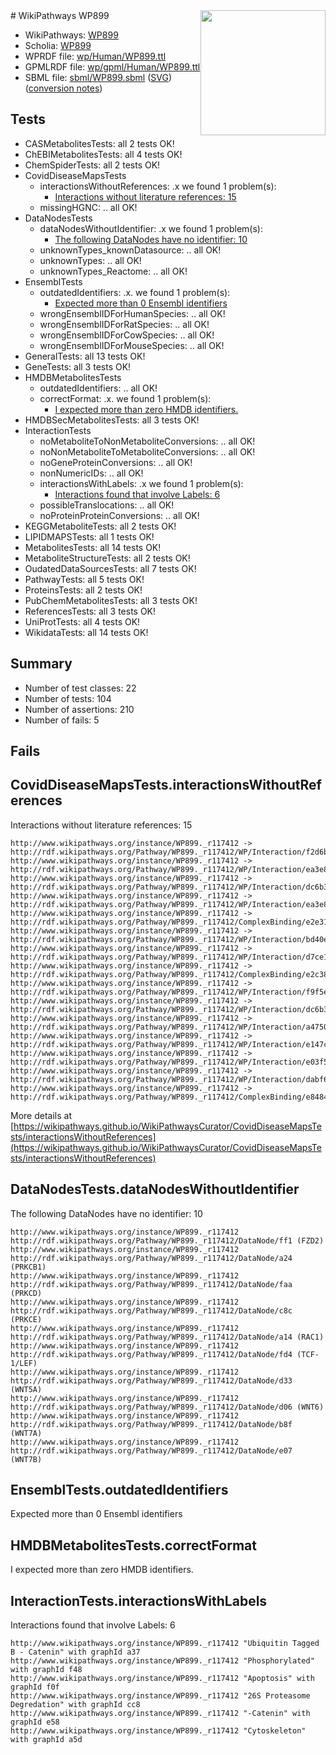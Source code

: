 <img style="float: right; width: 200px" src="../logo.png" />
# WikiPathways WP899

* WikiPathways: [WP899](https://identifiers.org/wikipathways:WP899)
* Scholia: [WP899](https://scholia.toolforge.org/wikipathways/WP899)
* WPRDF file: [wp/Human/WP899.ttl](../wp/Human/WP899.ttl)
* GPMLRDF file: [wp/gpml/Human/WP899.ttl](../wp/gpml/Human/WP899.ttl)
* SBML file: [sbml/WP899.sbml](../sbml/WP899.sbml) ([SVG](../sbml/WP899.svg)) ([conversion notes](../sbml/WP899.txt))

## Tests
* CASMetabolitesTests: all 2 tests OK!
* ChEBIMetabolitesTests: all 4 tests OK!
* ChemSpiderTests: all 2 tests OK!
* CovidDiseaseMapsTests
    * interactionsWithoutReferences: .x we found 1 problem(s):
        * [Interactions without literature references: 15](#9701cce6)
    * missingHGNC: .. all OK!
* DataNodesTests
    * dataNodesWithoutIdentifier: .x we found 1 problem(s):
        * [The following DataNodes have no identifier: 10](#8792c490)
    * unknownTypes_knownDatasource: .. all OK!
    * unknownTypes: .. all OK!
    * unknownTypes_Reactome: .. all OK!
* EnsemblTests
    * outdatedIdentifiers: .x. we found 1 problem(s):
        * [Expected more than 0 Ensembl identifiers](#f44398b7)
    * wrongEnsemblIDForHumanSpecies: .. all OK!
    * wrongEnsemblIDForRatSpecies: .. all OK!
    * wrongEnsemblIDForCowSpecies: .. all OK!
    * wrongEnsemblIDForMouseSpecies: .. all OK!
* GeneralTests: all 13 tests OK!
* GeneTests: all 3 tests OK!
* HMDBMetabolitesTests
    * outdatedIdentifiers: .. all OK!
    * correctFormat: .x. we found 1 problem(s):
        * [I expected more than zero HMDB identifiers.](#ad154c1e)
* HMDBSecMetabolitesTests: all 3 tests OK!
* InteractionTests
    * noMetaboliteToNonMetaboliteConversions: .. all OK!
    * noNonMetaboliteToMetaboliteConversions: .. all OK!
    * noGeneProteinConversions: .. all OK!
    * nonNumericIDs: .. all OK!
    * interactionsWithLabels: .x we found 1 problem(s):
        * [Interactions found that involve Labels: 6](#630d267d)
    * possibleTranslocations: .. all OK!
    * noProteinProteinConversions: .. all OK!
* KEGGMetaboliteTests: all 2 tests OK!
* LIPIDMAPSTests: all 1 tests OK!
* MetabolitesTests: all 14 tests OK!
* MetaboliteStructureTests: all 2 tests OK!
* OudatedDataSourcesTests: all 7 tests OK!
* PathwayTests: all 5 tests OK!
* ProteinsTests: all 2 tests OK!
* PubChemMetabolitesTests: all 3 tests OK!
* ReferencesTests: all 3 tests OK!
* UniProtTests: all 4 tests OK!
* WikidataTests: all 14 tests OK!


## Summary

* Number of test classes: 22
* Number of tests: 104
* Number of assertions: 210
* Number of fails: 5

## Fails

<a name="9701cce6" />

## CovidDiseaseMapsTests.interactionsWithoutReferences

Interactions without literature references: 15
```
http://www.wikipathways.org/instance/WP899._r117412 -> http://rdf.wikipathways.org/Pathway/WP899._r117412/WP/Interaction/f2d6b
http://www.wikipathways.org/instance/WP899._r117412 -> http://rdf.wikipathways.org/Pathway/WP899._r117412/WP/Interaction/ea3e8_1
http://www.wikipathways.org/instance/WP899._r117412 -> http://rdf.wikipathways.org/Pathway/WP899._r117412/WP/Interaction/dc6b3_2
http://www.wikipathways.org/instance/WP899._r117412 -> http://rdf.wikipathways.org/Pathway/WP899._r117412/WP/Interaction/ea3e8_2
http://www.wikipathways.org/instance/WP899._r117412 -> http://rdf.wikipathways.org/Pathway/WP899._r117412/ComplexBinding/e2e31
http://www.wikipathways.org/instance/WP899._r117412 -> http://rdf.wikipathways.org/Pathway/WP899._r117412/WP/Interaction/bd40e
http://www.wikipathways.org/instance/WP899._r117412 -> http://rdf.wikipathways.org/Pathway/WP899._r117412/WP/Interaction/d7ce1
http://www.wikipathways.org/instance/WP899._r117412 -> http://rdf.wikipathways.org/Pathway/WP899._r117412/ComplexBinding/e2c38
http://www.wikipathways.org/instance/WP899._r117412 -> http://rdf.wikipathways.org/Pathway/WP899._r117412/WP/Interaction/f9f5e
http://www.wikipathways.org/instance/WP899._r117412 -> http://rdf.wikipathways.org/Pathway/WP899._r117412/WP/Interaction/dc6b3_1
http://www.wikipathways.org/instance/WP899._r117412 -> http://rdf.wikipathways.org/Pathway/WP899._r117412/WP/Interaction/a4750
http://www.wikipathways.org/instance/WP899._r117412 -> http://rdf.wikipathways.org/Pathway/WP899._r117412/WP/Interaction/e147c
http://www.wikipathways.org/instance/WP899._r117412 -> http://rdf.wikipathways.org/Pathway/WP899._r117412/WP/Interaction/e03f5
http://www.wikipathways.org/instance/WP899._r117412 -> http://rdf.wikipathways.org/Pathway/WP899._r117412/WP/Interaction/dabf6
http://www.wikipathways.org/instance/WP899._r117412 -> http://rdf.wikipathways.org/Pathway/WP899._r117412/ComplexBinding/e8484
```

More details at [https://wikipathways.github.io/WikiPathwaysCurator/CovidDiseaseMapsTests/interactionsWithoutReferences](https://wikipathways.github.io/WikiPathwaysCurator/CovidDiseaseMapsTests/interactionsWithoutReferences)

<a name="8792c490" />

## DataNodesTests.dataNodesWithoutIdentifier

The following DataNodes have no identifier: 10
```
http://www.wikipathways.org/instance/WP899._r117412 http://rdf.wikipathways.org/Pathway/WP899._r117412/DataNode/ff1 (FZD2)
http://www.wikipathways.org/instance/WP899._r117412 http://rdf.wikipathways.org/Pathway/WP899._r117412/DataNode/a24 (PRKCB1)
http://www.wikipathways.org/instance/WP899._r117412 http://rdf.wikipathways.org/Pathway/WP899._r117412/DataNode/faa (PRKCD)
http://www.wikipathways.org/instance/WP899._r117412 http://rdf.wikipathways.org/Pathway/WP899._r117412/DataNode/c8c (PRKCE)
http://www.wikipathways.org/instance/WP899._r117412 http://rdf.wikipathways.org/Pathway/WP899._r117412/DataNode/a14 (RAC1)
http://www.wikipathways.org/instance/WP899._r117412 http://rdf.wikipathways.org/Pathway/WP899._r117412/DataNode/fd4 (TCF-1/LEF)
http://www.wikipathways.org/instance/WP899._r117412 http://rdf.wikipathways.org/Pathway/WP899._r117412/DataNode/d33 (WNT5A)
http://www.wikipathways.org/instance/WP899._r117412 http://rdf.wikipathways.org/Pathway/WP899._r117412/DataNode/d06 (WNT6)
http://www.wikipathways.org/instance/WP899._r117412 http://rdf.wikipathways.org/Pathway/WP899._r117412/DataNode/b8f (WNT7A)
http://www.wikipathways.org/instance/WP899._r117412 http://rdf.wikipathways.org/Pathway/WP899._r117412/DataNode/e07 (WNT7B)
```

<a name="f44398b7" />

## EnsemblTests.outdatedIdentifiers

Expected more than 0 Ensembl identifiers
<a name="ad154c1e" />

## HMDBMetabolitesTests.correctFormat

I expected more than zero HMDB identifiers.
<a name="630d267d" />

## InteractionTests.interactionsWithLabels

Interactions found that involve Labels: 6
```
http://www.wikipathways.org/instance/WP899._r117412 "Ubiquitin Tagged
B - Catenin" with graphId a37
http://www.wikipathways.org/instance/WP899._r117412 "Phosphorylated" with graphId f48
http://www.wikipathways.org/instance/WP899._r117412 "Apoptosis" with graphId f0f
http://www.wikipathways.org/instance/WP899._r117412 "26S Proteasome Degredation" with graphId cc8
http://www.wikipathways.org/instance/WP899._r117412 "-Catenin" with graphId e58
http://www.wikipathways.org/instance/WP899._r117412 "Cytoskeleton" with graphId a5d
```

